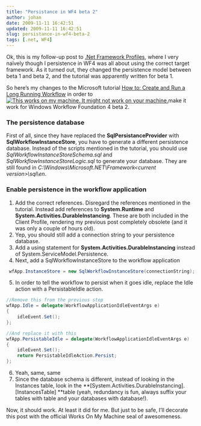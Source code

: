 ```yaml
---
title: "Persistance in WF4 beta 2"
author: johan
date: 2009-11-11 16:42:51
updated: 2009-11-11 16:42:51
slug: persistance-in-wf4-beta-2
tags: [.net, WF4]
---
```


Ok, this is my follow-up post to [.Net Framework Profiles](/archive/2009/11/11/.net-framework-profiles.aspx), where I very naïvely though I persistence in WF4 was all about using the correct target framework. As it turned out, they changed the persistence model between beta 1 and beta 2, and the tutorial was apparently written for beta 1.

So here’s my changes to the Microsoft tutorial [How to: Create and Run a Long Running Workflow](http://msdn.microsoft.com/en-us/library/dd489452%28VS.100%29.aspx) in order to [![This works on my machine. It might not work on your machine.](/images/johan_driessen_se/WindowsLiveWriter/PersistanceinWF4beta2_E4AD/works-on-my-machine-starburst_thumb.png "This works on my machine. It might not work on your machine.")](/images/johan_driessen_se/WindowsLiveWriter/PersistanceinWF4beta2_E4AD/works-on-my-machine-starburst_2.png)make it work for Windows Workflow Foundation 4 beta 2.

### The persistence database

First of all, since they have replaced the **SqlPersistanceProvider** with **SqlWorkflowInstanceStore**, you have to generate a different persistence database. Instead of the scripts mentioned in the tutorial, you should use *SqlWorkflowInstanceStoreSchema.sql* and *SqlWorkflowInstanceStoreLogic.sql* to generate your database. They are still found in *C:\Windows\Microsoft.NET\Framework\<current version>\sql\en*.

### Enable persistence in the workflow application

1. Add the correct references. Disregard the references mentioned in the tutorial. Instead add references to **System.Runtime** and **System.Activities.DurableInstancing**. These are both included in the Client Profile, rendering my previous post completely obsolete (and it was only a couple of hours old).
2. Yep, you should still add a connection string to your persistence database.
3. Add a using statement for **System.Activities.DurableInstancing** instead of System.ServiceModel.Persistence.
4. Next, add a SqlWorkflowInstanceStore to the workflow application
``` csharp
 wfApp.InstanceStore = new SqlWorkflowInstanceStore(connectionString);
```
5. In order to tell the workflow to persist when it goes idle, replace the Idle action with a PersistableIdle action.

``` csharp
//Remove this from the previous step
wfApp.Idle = delegate(WorkflowApplicationIdleEventArgs e)
{
    idleEvent.Set();
};

//And replace it with this
wfApp.PersistableIdle = delegate(WorkflowApplicationIdleEventArgs e)
{
    idleEvent.Set();
    return PersistableIdleAction.Persist;
};
```
6. Yeah, same, same
7. Since the database schema is different, instead of looking in the Instances table, look in the **[System.Activities.DurableInstancing].[InstancesTable] **table (yeah, redundancy is fun, always suffix your tables with table and your databases with database!).

Now, it should work. At least it did for me. But just to be safe, I’ll decorate this post with the official Works On My Machine seal of awesomeness.